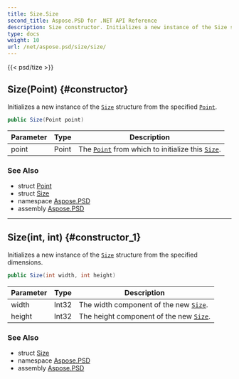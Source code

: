 ```yaml
---
title: Size.Size
second_title: Aspose.PSD for .NET API Reference
description: Size constructor. Initializes a new instance of the Size structure from the specified Point
type: docs
weight: 10
url: /net/aspose.psd/size/size/
---
```

{{< psd/tize >}}
## Size(Point) {#constructor}

Initializes a new instance of the [`Size`](../) structure from the specified [`Point`](../../point/).

```csharp
public Size(Point point)
```

| Parameter | Type | Description |
| --- | --- | --- |
| point | Point | The [`Point`](../../point/) from which to initialize this [`Size`](../). |

### See Also

* struct [Point](../../point/)
* struct [Size](../)
* namespace [Aspose.PSD](../../size/)
* assembly [Aspose.PSD](../../../)

---

## Size(int, int) {#constructor_1}

Initializes a new instance of the [`Size`](../) structure from the specified dimensions.

```csharp
public Size(int width, int height)
```

| Parameter | Type | Description |
| --- | --- | --- |
| width | Int32 | The width component of the new [`Size`](../). |
| height | Int32 | The height component of the new [`Size`](../). |

### See Also

* struct [Size](../)
* namespace [Aspose.PSD](../../size/)
* assembly [Aspose.PSD](../../../)


